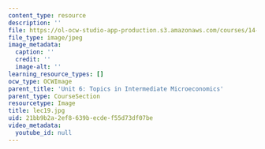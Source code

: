 ```yaml
---
content_type: resource
description: ''
file: https://ol-ocw-studio-app-production.s3.amazonaws.com/courses/14-01sc-principles-of-microeconomics-fall-2011/21bb9b2a2ef8639becdef55d73df07be_lec19.jpg
file_type: image/jpeg
image_metadata:
  caption: ''
  credit: ''
  image-alt: ''
learning_resource_types: []
ocw_type: OCWImage
parent_title: 'Unit 6: Topics in Intermediate Microeconomics'
parent_type: CourseSection
resourcetype: Image
title: lec19.jpg
uid: 21bb9b2a-2ef8-639b-ecde-f55d73df07be
video_metadata:
  youtube_id: null
---
```

